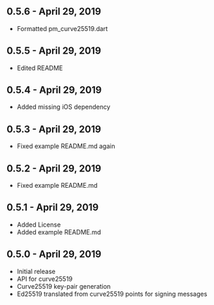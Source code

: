 ## 0.5.6 - April 29, 2019
* Formatted pm_curve25519.dart

## 0.5.5 - April 29, 2019
* Edited README

## 0.5.4 - April 29, 2019
* Added missing iOS dependency

## 0.5.3 - April 29, 2019
* Fixed example README.md again

## 0.5.2 - April 29, 2019
* Fixed example README.md

## 0.5.1 - April 29, 2019
* Added License
* Added example README.md

## 0.5.0 - April 29, 2019
* Initial release
* API for curve25519
* Curve25519 key-pair generation
* Ed25519 translated from curve25519 points for signing messages
